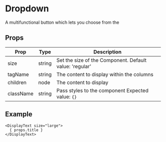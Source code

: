 # Dropdown

A multifunctional button which lets you choose from the 

## Props

| Prop | Type | Description |
| ---- | ---- | ----------- |
| size | string | Set the size of the Component. Default value: 'regular' |
| tagName | string | The content to display within the columns |
| children | node | The content to display |
| className | string | Pass styles to the component Expected value: `{}` |

## Example

```
<DisplayText size="large">
  { props.title }
</DisplayText>
```
